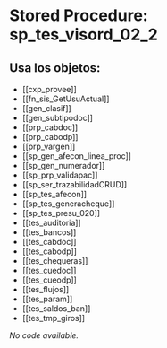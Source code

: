 # Stored Procedure: sp_tes_visord_02_2

## Usa los objetos:
- [[cxp_provee]]
- [[fn_sis_GetUsuActual]]
- [[gen_clasif]]
- [[gen_subtipodoc]]
- [[prp_cabdoc]]
- [[prp_cabodp]]
- [[prp_vargen]]
- [[sp_gen_afecon_linea_proc]]
- [[sp_gen_numerador]]
- [[sp_prp_validapac]]
- [[sp_ser_trazabilidadCRUD]]
- [[sp_tes_afecon]]
- [[sp_tes_generacheque]]
- [[sp_tes_presu_020]]
- [[tes_auditoria]]
- [[tes_bancos]]
- [[tes_cabdoc]]
- [[tes_cabodp]]
- [[tes_chequeras]]
- [[tes_cuedoc]]
- [[tes_cueodp]]
- [[tes_flujos]]
- [[tes_param]]
- [[tes_saldos_ban]]
- [[tes_tmp_giros]]

*No code available.*
